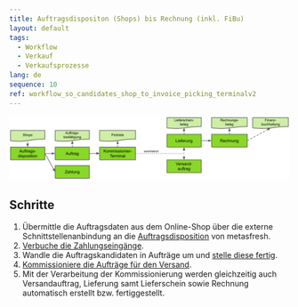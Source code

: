 ```yaml
---
title: Auftragsdispositon (Shops) bis Rechnung (inkl. FiBu)
layout: default
tags:
  - Workflow
  - Verkauf
  - Verkaufsprozesse
lang: de
sequence: 10
ref: workflow_so_candidates_shop_to_invoice_picking_terminalv2
---
```


<kbd><img src="assets/Workflow_Shop_Auftragsdispo_bis_Rechnung_FACTS (Kommissionier-Terminal v2).png" alt="Abb.: Workflow - Auftragsdispo (von Shops) bis Rechnung und FACTS (Kommissionier-Terminal v2)"></kbd>

## Schritte
1. Übermittle die Auftragsdaten aus dem Online-Shop über die externe Schnittstellenanbindung an die [Auftragsdisposition](Menu) von metasfresh.
1. [Verbuche die Zahlungseingänge](Einzelner_Zahlungseingang).
1. Wandle die Auftragskandidaten in Aufträge um und [stelle diese fertig](BelegverarbeitungFertigstellen).
1. [Kommissioniere die Aufträge für den Versand](Auftrag_kommissionieren_Terminal_v2).
1. Mit der Verarbeitung der Kommissionierung werden gleichzeitig auch Versandauftrag, Lieferung samt Lieferschein sowie Rechnung automatisch erstellt bzw. fertiggestellt.
